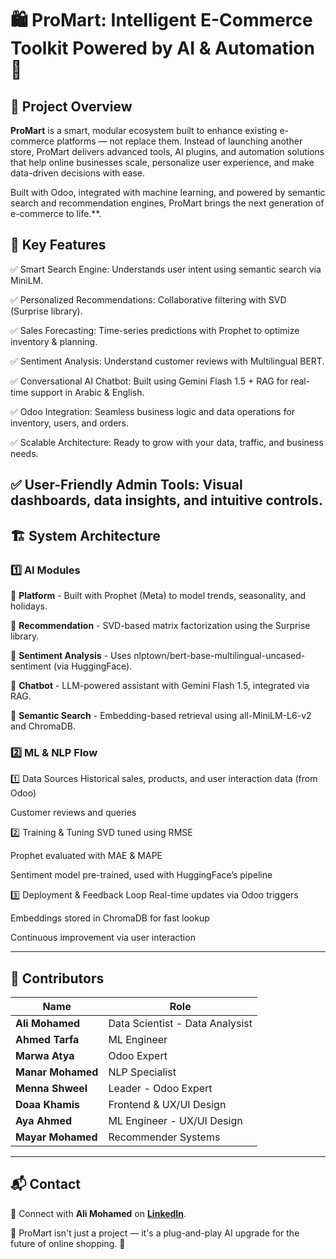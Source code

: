 # 🛍️ ProMart: Intelligent E-Commerce Toolkit Powered by AI & Automation 🚀

## 📌 Project Overview

**ProMart** is a smart, modular ecosystem built to enhance existing e-commerce platforms — not replace them. Instead of launching another store, ProMart delivers advanced tools, AI plugins, and automation solutions that help online businesses scale, personalize user experience, and make data-driven decisions with ease.

Built with Odoo, integrated with machine learning, and powered by semantic search and recommendation engines, ProMart brings the next generation of e-commerce to life.**.

## 🚀 Key Features

✅ Smart Search Engine: Understands user intent using semantic search via MiniLM.

✅ Personalized Recommendations: Collaborative filtering with SVD (Surprise library).

✅ Sales Forecasting: Time-series predictions with Prophet to optimize inventory & planning.

✅ Sentiment Analysis: Understand customer reviews with Multilingual BERT.

✅ Conversational AI Chatbot: Built using Gemini Flash 1.5 + RAG for real-time support in Arabic & English.

✅ Odoo Integration: Seamless business logic and data operations for inventory, users, and orders.

✅ Scalable Architecture: Ready to grow with your data, traffic, and business needs.

✅ User-Friendly Admin Tools: Visual dashboards, data insights, and intuitive controls.
---

## 🏗 System Architecture

### **1️⃣ AI Modules**

📌 **Platform** -	Built with Prophet (Meta) to model trends, seasonality, and holidays. 

📌 **Recommendation** - 	SVD-based matrix factorization using the Surprise library.  

📌 **Sentiment Analysis** - Uses nlptown/bert-base-multilingual-uncased-sentiment (via HuggingFace).

📌 **Chatbot** - LLM-powered assistant with Gemini Flash 1.5, integrated via RAG.  

📌 **Semantic Search** - Embedding-based retrieval using all-MiniLM-L6-v2 and ChromaDB. 

### **2️⃣  ML & NLP Flow**

1️⃣ Data Sources
Historical sales, products, and user interaction data (from Odoo)

Customer reviews and queries

2️⃣ Training & Tuning
SVD tuned using RMSE

Prophet evaluated with MAE & MAPE

Sentiment model pre-trained, used with HuggingFace’s pipeline

3️⃣ Deployment & Feedback Loop
Real-time updates via Odoo triggers

Embeddings stored in ChromaDB for fast lookup

Continuous improvement via user interaction


---

## 👥 Contributors  

| Name                 | Role                                                       |
| -------------------- | ---------------------------------------------------------- |
| **Ali Mohamed**      | Data Scientist - Data Analysist                            |
| **Ahmed Tarfa**      | ML Engineer                                                |
| **Marwa Atya**       | Odoo Expert                                                |
| **Manar Mohamed**    | NLP Specialist                                             |
| **Menna Shweel**     | Leader - Odoo Expert                                       |
| **Doaa Khamis**      | Frontend & UX/UI Design                                    |
| **Aya Ahmed**        | ML Engineer  -  UX/UI Design                               |
| **Mayar Mohamed**    | Recommender Systems                                        |

---

## 📬 Contact

📩 Connect with **Ali Mohamed** on **[LinkedIn](https://www.linkedin.com/in/ali-moh-sayed/)**.  

🚀 ProMart isn't just a project — it's a plug-and-play AI upgrade for the future of online shopping. 🛒
